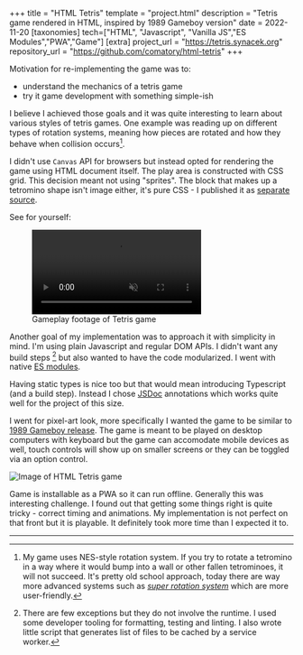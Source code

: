 +++
title = "HTML Tetris"
template = "project.html"
description = "Tetris game rendered in HTML, inspired by 1989 Gameboy version"
date = 2022-11-20
[taxonomies]
tech=["HTML", "Javascript", "Vanilla JS","ES Modules","PWA","Game"]
[extra]
project_url = "https://tetris.synacek.org"
repository_url = "https://github.com/comatory/html-tetris"
+++

Motivation for re-implementing the game was to:

* understand the mechanics of a tetris game
* try it game development with something simple-ish

I believe I achieved those goals and it was quite interesting to learn about various styles of tetris games. One example was reading up on different types of rotation systems, meaning how pieces are rotated and how they behave when collision occurs[^1].

I didn't use `Canvas` API for browsers but instead opted for rendering the game using HTML document itself. The play area is constructed with CSS grid. This decision meant not using "sprites". The block that makes up a tetromino shape isn't image either, it's pure CSS - I published it as [separate source](https://github.com/comatory/css-tetrominoes).

See for yourself:

<div class="centered">
  <figure>
    <video
     controls=""
     muted=""
     title="Tetris game"
     src="/video/html-tetris.mov"
     class="responsive-media"
    >
    </video>
    <figcaption>
      Gameplay footage of Tetris game
    </figcaption>
  </figure>
</div>

Another goal of my implementation was to approach it with simplicity in mind. I'm using plain Javascript and regular DOM APIs. I didn't want any build steps [^2] but also wanted to have the code modularized. I went with native [ES modules](https://developer.mozilla.org/en-US/).

Having static types is nice too but that would mean introducing Typescript (and a build step). Instead I chose [JSDoc](https://jsdoc.app/) annotations which works quite well for the project of this size.

I went for pixel-art look, more specifically I wanted the game to be similar to [1989 Gameboy release](https://en.wikipedia.org/wiki/Tetris_(Game_Boy_video_game)). The game is meant to be played on desktop computers with keyboard but the game can accomodate mobile devices as well, touch controls will show up on smaller screens or they can be toggled via an option control.

<img src="/image/html-tetris.png" class="centered responsive-media" alt="Image of HTML Tetris game" />

Game is installable as a PWA so it can run offline. Generally this was interesting challenge. I found out that getting some things right is quite tricky - correct timing and animations. My implementation is not perfect on that front but it is playable. It definitely took more time than I expected it to.

---

[^1]: My game uses NES-style rotation system. If you try to rotate a tetromino in a way where it would bump into a wall or other fallen tetrominoes, it will not succeed. It's pretty old school approach, today there are way more advanced systems such as [*super rotation system*](https://tetris.wiki/Super_Rotation_System) which are more user-friendly.

[^2]: There are few exceptions but they do not involve the runtime. I used some developer tooling for formatting, testing and linting. I also wrote little script that generates list of files to be cached by a service worker.

